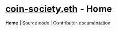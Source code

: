 # [coin-society.eth](https://coin-society.org) - Home

[**Home**](/README.md) | [Source code](/website/) | [Contributor documentation](/CONTRIBUTING.md)
